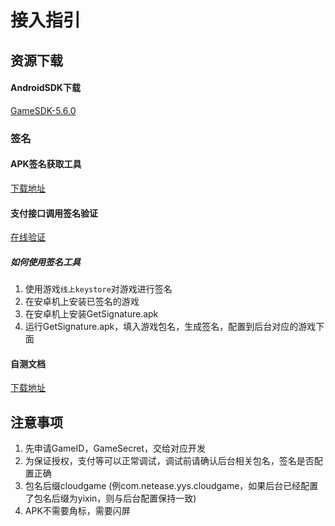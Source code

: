 # 接入指引

## 资源下载

#### AndroidSDK下载
[GameSDK-5.6.0](https://nos-yx.netease.com/yxgame/yx_game_5.6.0.zip)

### 签名
#### APK签名获取工具
[下载地址](https://res.yixinyouxi.cn/yxgame/8a49e8136628c152016628c152460000.apk)

#### 支付接口调用签名验证
[在线验证](https://163yungame.github.io/zh-cn/util/index.html)

##### 如何使用签名工具
1. 使用游戏`线上keystore`对游戏进行签名
2. 在安卓机上安装已签名的游戏
3. 在安卓机上安装GetSignature.apk
4. 运行GetSignature.apk，填入游戏包名，生成签名，配置到后台对应的游戏下面

#### 自测文档
[下载地址](http://res.yixinyouxi.cn/yxgame/8a49e8136628c1520166291f78bb0001.xlsx)

## 注意事项
1. 先申请GameID，GameSecret，交给对应开发
2. 为保证授权，支付等可以正常调试，调试前请确认后台相关包名，签名是否配置正确
3. 包名后缀cloudgame (例com.netease.yys.cloudgame，如果后台已经配置了包名后缀为yixin，则与后台配置保持一致)
4. APK不需要角标，需要闪屏
